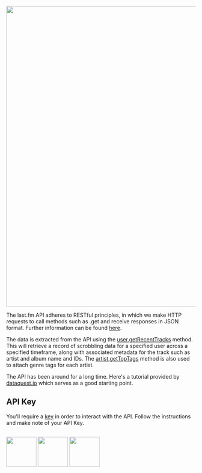 <p align="center">
<picture>
<img src="https://github.com/jackv-murray/lastfm_scrobble_analysis/blob/main/assets/section%203.png" width="800">
</picture>
</p>

The last.fm API adheres to RESTful principles, in which we make HTTP requests to call methods such as .get and receive responses in JSON format. Further information can be found [here](https://www.last.fm/api/intro). 

The data is extracted from the API using the [user.getRecentTracks](https://www.last.fm/api/show/user.getRecentTracks) method. This will retrieve a record of scrobbling data for a specified user across a specified timeframe,
along with associated metadata for the track such as artist and album name and IDs. The [artist.getTopTags](https://www.last.fm/api/show/artist.getTopTags) method is also used to attach genre tags for each artist.

The API has been around for a long time. Here's a tutorial provided by [dataquest.io](https://www.dataquest.io/blog/last-fm-api-python/) which serves as a good starting point. 

## API Key

You'll require a [key](https://www.last.fm/api/account/create) in order to interact with the API. Follow the instructions and make note of your API Key. 

##
[<img src="https://github.com/jackv-murray/lastfm_scrobble_analysis/blob/main/assets/back.png" width="80">](https://github.com/jackv-murray/lastfm_scrobble_analysis/blob/main/reproducibility/infrastructure_deployment.md)
[<img src="https://github.com/jackv-murray/lastfm_scrobble_analysis/blob/main/assets/home.png" width="80">](https://github.com/jackv-murray/lastfm_scrobble_analysis)
[<img src="https://github.com/jackv-murray/lastfm_scrobble_analysis/blob/main/assets/next.png" width="80">](https://github.com/jackv-murray/lastfm_scrobble_analysis/blob/main/reproducibility/mage_orchestration.md)
